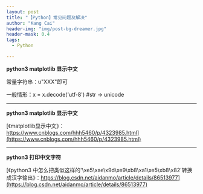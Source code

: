 ```yaml
---
layout: post
title: "【Python】常见问题及解决"
author: "Kang Cai"
header-img: "img/post-bg-dreamer.jpg"
header-mask: 0.4
tags:
  - Python

---
```


**python3 matplotlib 显示中文**

常量字符串：u"XXX"即可

一般情形：x = x.decode('utf-8') #str -> unicode

---

**python3 matplotlib 显示中文**

[《matplotlib显示中文》：https://www.cnblogs.com/hhh5460/p/4323985.html](https://www.cnblogs.com/hhh5460/p/4323985.html)

---

**python3 打印中文字符**

[《python3 中怎么把类似这样的'\xe5\xae\x9d\xe9\xb8\xa1\xe5\xb8\x82'转换成汉字输出》：https://blog.csdn.net/aidanmo/article/details/86513977](https://blog.csdn.net/aidanmo/article/details/86513977)